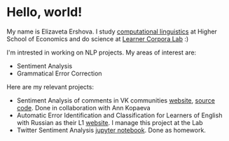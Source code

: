 # Hello, world!

My name is Elizaveta Ershova. I study [computational linguistics](https://www.hse.ru/ba/ling/) at Higher School of Economics and do science at [Learner Corpora Lab](https://www.hse.ru/staff/eershova#sci) :)

I'm intrested in working on NLP projects. 
My areas of interest are:
- Sentiment Analysis 
- Grammatical Error Correction 

Here are my relevant projects:
- Sentiment Analysis of comments in VK communities [website](http://vksentiment.pythonanywhere.com), [source code](https://github.com/eoershova/vk-sentiment). Done in collaboration with Ann Kopaeva
- Automatic Error Identification and Classification for Learners of English with Russian as their L1 [website](http://adwiser.pythonanywhere.com). I manage this project at the Lab
- Twitter Sentiment Analysis [jupyter notebook](https://github.com/eoershova/HW8). Done as homework.
